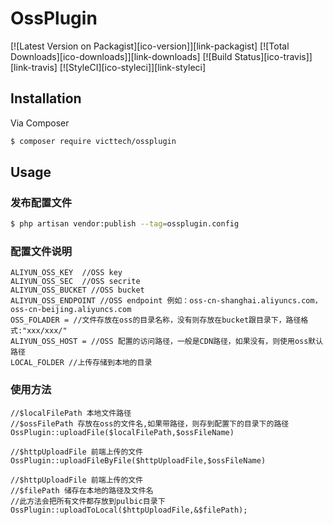 # OssPlugin

[![Latest Version on Packagist][ico-version]][link-packagist]
[![Total Downloads][ico-downloads]][link-downloads]
[![Build Status][ico-travis]][link-travis]
[![StyleCI][ico-styleci]][link-styleci]


## Installation

Via Composer

``` bash
$ composer require victtech/ossplugin
```

## Usage
### 发布配置文件
```bash
$ php artisan vendor:publish --tag=ossplugin.config 
```

### 配置文件说明
```phpregexp
ALIYUN_OSS_KEY  //OSS key
ALIYUN_OSS_SEC  //OSS secrite
ALIYUN_OSS_BUCKET //OSS bucket
ALIYUN_OSS_ENDPOINT //OSS endpoint 例如：oss-cn-shanghai.aliyuncs.com，oss-cn-beijing.aliyuncs.com
OSS_FOLADER = //文件存放在oss的目录名称，没有则存放在bucket跟目录下，路径格式:"xxx/xxx/"
ALIYUN_OSS_HOST = //OSS 配置的访问路径，一般是CDN路径，如果没有，则使用oss默认路径
LOCAL_FOLDER //上传存储到本地的目录
```

### 使用方法
```phpregexp
//$localFilePath 本地文件路径
//$ossFilePath 存放在oss的文件名,如果带路径，则存到配置下的目录下的路径
OssPlugin::uploadFile($localFilePath,$ossFileName)

//$httpUploadFile 前端上传的文件
OssPlugin::uploadFileByFile($httpUploadFile,$ossFileName)

//$httpUploadFile 前端上传的文件
//$filePath 储存在本地的路径及文件名
//此方法会把所有文件都存放到pulbic目录下
OssPlugin::uploadToLocal($httpUploadFile,&$filePath);
```

